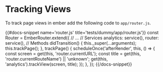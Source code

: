 # Tracking Views

To track page views in ember add the following code to `app/router.js`.

{{#docs-snippet name='router.js' title='tests/dummy/app/router.js'}}
  const Router = EmberRouter.extend({
    // ...
    // Services
    analytics: service(),
    router: service(),
    // Methods
    didTransition() {
      this.\_super(...arguments);
      this.trackPage();
    },
    trackPage() {
      scheduleOnce('afterRender', this, () => {
        const screen = get(this, 'router.currentURL');
        const title = get(this, 'router.currentRouteName') || 'unknown';
        get(this, 'analytics').trackView(screen, title);
      });
    },
  });
{{/docs-snippet}}
